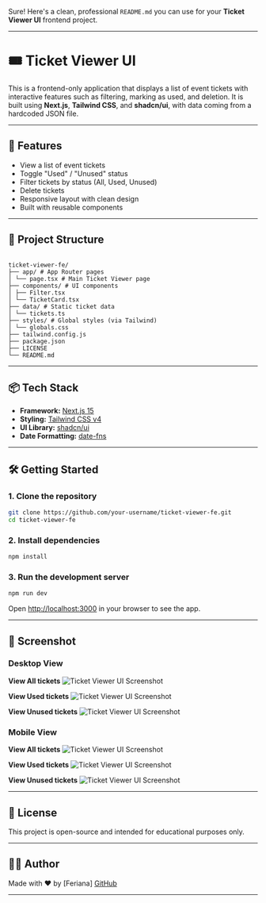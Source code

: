 Sure! Here's a clean, professional `README.md` you can use for your **Ticket Viewer UI** frontend project.

---

# 🎟️ Ticket Viewer UI

This is a frontend-only application that displays a list of event tickets with interactive features such as filtering, marking as used, and deletion. It is built using **Next.js**, **Tailwind CSS**, and **shadcn/ui**, with data coming from a hardcoded JSON file.

---

## 🚀 Features

- View a list of event tickets
- Toggle "Used" / "Unused" status
- Filter tickets by status (All, Used, Unused)
- Delete tickets
- Responsive layout with clean design
- Built with reusable components

---

## 📁 Project Structure

```

ticket-viewer-fe/
├── app/ # App Router pages
│ └── page.tsx # Main Ticket Viewer page
├── components/ # UI components
│ ├── Filter.tsx
│ └── TicketCard.tsx
├── data/ # Static ticket data
│ └── tickets.ts
├── styles/ # Global styles (via Tailwind)
│ └── globals.css
├── tailwind.config.js
├── package.json
├── LICENSE
└── README.md

```

---

## 📦 Tech Stack

- **Framework:** [Next.js 15](https://nextjs.org/)
- **Styling:** [Tailwind CSS v4](https://tailwindcss.com/)
- **UI Library:** [shadcn/ui](https://ui.shadcn.com/)
- **Date Formatting:** [date-fns](https://date-fns.org/)

---

## 🛠️ Getting Started

### 1. Clone the repository

```bash
git clone https://github.com/your-username/ticket-viewer-fe.git
cd ticket-viewer-fe
```

### 2. Install dependencies

```bash
npm install
```

### 3. Run the development server

```bash
npm run dev
```

Open [http://localhost:3000](http://localhost:3000) in your browser to see the app.

---

## 📸 Screenshot

### Desktop View

**View All tickets**
![Ticket Viewer UI Screenshot](/public/ticket-view-all.png)

**View Used tickets**
![Ticket Viewer UI Screenshot](/public/ticket-view-used.png)

**View Unused tickets**
![Ticket Viewer UI Screenshot](/public/ticket-view-unused.png)

### Mobile View

**View All tickets**
![Ticket Viewer UI Screenshot](/public/ticket-view-all-HP.png)

**View Used tickets**
![Ticket Viewer UI Screenshot](/public/ticket-view-used-HP.png)

**View Unused tickets**
![Ticket Viewer UI Screenshot](/public/ticket-view-unused-HP.png)

---

## 📄 License

This project is open-source and intended for educational purposes only.

---

## 🙋‍♀️ Author

Made with ❤️ by \[Feriana]
[GitHub](https://github.com/ferianai)

---
